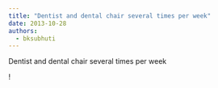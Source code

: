 ```yaml
---
title: "Dentist and dental chair several times per week"
date: 2013-10-28
authors: 
  - bksubhuti
---
```


Dentist and dental chair several times per week﻿

!

